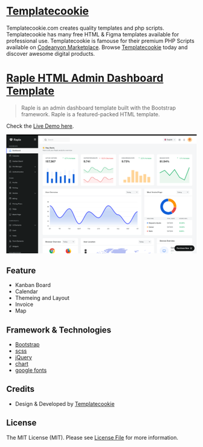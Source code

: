# [Templatecookie](https://templatecookie.com)
Templatecookie.com creates quality templates and php scripts. Templatecookie has many free HTML & Figma templates available for professional use. Templatecookie is famouse for their premium PHP Scripts available on [Codeanyon Marketplace](https://codecanyon.net/user/templatecookie). Browse [Templatecookie](https://templatecookie.com) today and discover awesome digital products.

# [Raple HTML Admin Dashboard Template](https://templatecookie.com/demo/raple-admin-dashboard-bootstrap-template)

> Raple is an admin dashboard template built with the Bootstrap framework. Raple is a featured-packed HTML template.

Check the [Live Demo here](https://raple-dashboard.netlify.app).

![](screenshot.png)

## Feature
- Kanban Board
- Calendar
- Themeing and Layout
- Invoice
- Map

## Framework & Technologies
- [Bootstrap](https://getbootstrap.com/)
- [scss](https://sass-lang.com/)
- [jQuery](https://jquery.com/)
- [chart](https://www.chartjs.org/docs/latest/developers/plugins.html)
- [google fonts](https://fonts.google.com/)

## Credits
- Design & Developed by [Templatecookie](https://templatecookie.com)

## License
The MIT License (MIT). Please see [License File](LICENSE.md) for more information.
